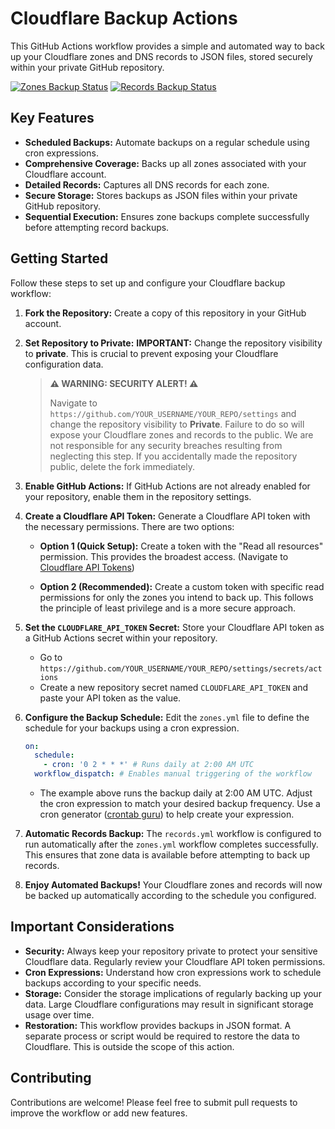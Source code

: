 # Cloudflare Backup Actions

This GitHub Actions workflow provides a simple and automated way to back up your Cloudflare zones and DNS records to JSON files, stored securely within your private GitHub repository.

[![Zones Backup Status](https://github.com/fabriziosalmi/cloudflare-backup-actions/actions/workflows/zones.yml/badge.svg)](https://github.com/fabriziosalmi/cloudflare-backup-actions/actions/workflows/zones.yml) [![Records Backup Status](https://github.com/fabriziosalmi/cloudflare-backup-actions/actions/workflows/records.yml/badge.svg)](https://github.com/fabriziosalmi/cloudflare-backup-actions/actions/workflows/records.yml)

## Key Features

*   **Scheduled Backups:** Automate backups on a regular schedule using cron expressions.
*   **Comprehensive Coverage:** Backs up all zones associated with your Cloudflare account.
*   **Detailed Records:** Captures all DNS records for each zone.
*   **Secure Storage:** Stores backups as JSON files within your private GitHub repository.
*   **Sequential Execution:** Ensures zone backups complete successfully before attempting record backups.

## Getting Started

Follow these steps to set up and configure your Cloudflare backup workflow:

1.  **Fork the Repository:** Create a copy of this repository in your GitHub account.

2.  **Set Repository to Private:** **IMPORTANT:** Change the repository visibility to **private**. This is crucial to prevent exposing your Cloudflare configuration data.

    > **⚠️ WARNING: SECURITY ALERT! ⚠️**
    >
    > Navigate to `https://github.com/YOUR_USERNAME/YOUR_REPO/settings` and change the repository visibility to **Private**.  Failure to do so will expose your Cloudflare zones and records to the public. We are not responsible for any security breaches resulting from neglecting this step. If you accidentally made the repository public, delete the fork immediately.

3.  **Enable GitHub Actions:** If GitHub Actions are not already enabled for your repository, enable them in the repository settings.

4.  **Create a Cloudflare API Token:** Generate a Cloudflare API token with the necessary permissions. There are two options:

    *   **Option 1 (Quick Setup):** Create a token with the "Read all resources" permission. This provides the broadest access. (Navigate to [Cloudflare API Tokens](https://dash.cloudflare.com/profile/api-tokens))

    *   **Option 2 (Recommended):** Create a custom token with specific read permissions for only the zones you intend to back up. This follows the principle of least privilege and is a more secure approach.

5.  **Set the `CLOUDFLARE_API_TOKEN` Secret:** Store your Cloudflare API token as a GitHub Actions secret within your repository.

    *   Go to `https://github.com/YOUR_USERNAME/YOUR_REPO/settings/secrets/actions`
    *   Create a new repository secret named `CLOUDFLARE_API_TOKEN` and paste your API token as the value.

6.  **Configure the Backup Schedule:**  Edit the `zones.yml` file to define the schedule for your backups using a cron expression.

    ```yaml
    on:
      schedule:
        - cron: '0 2 * * *' # Runs daily at 2:00 AM UTC
      workflow_dispatch: # Enables manual triggering of the workflow
    ```

    *   The example above runs the backup daily at 2:00 AM UTC.  Adjust the cron expression to match your desired backup frequency.  Use a cron generator ([crontab guru](https://crontab.guru/)) to help create your expression.

7.  **Automatic Records Backup:** The `records.yml` workflow is configured to run automatically after the `zones.yml` workflow completes successfully. This ensures that zone data is available before attempting to back up records.

8.  **Enjoy Automated Backups!** Your Cloudflare zones and records will now be backed up automatically according to the schedule you configured.

## Important Considerations

*   **Security:** Always keep your repository private to protect your sensitive Cloudflare data. Regularly review your Cloudflare API token permissions.
*   **Cron Expressions:** Understand how cron expressions work to schedule backups according to your specific needs.
*   **Storage:** Consider the storage implications of regularly backing up your data.  Large Cloudflare configurations may result in significant storage usage over time.
*   **Restoration:** This workflow provides backups in JSON format.  A separate process or script would be required to restore the data to Cloudflare.  This is outside the scope of this action.

## Contributing

Contributions are welcome! Please feel free to submit pull requests to improve the workflow or add new features.
